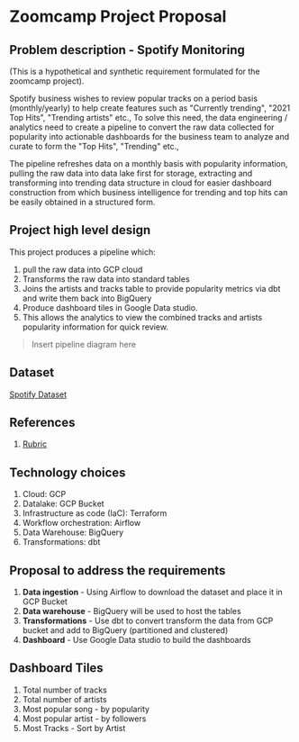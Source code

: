 # Zoomcamp Project Proposal

## Problem description - Spotify Monitoring
(This is a hypothetical and synthetic requirement formulated for the zoomcamp project).

Spotify business wishes to review popular tracks on a period basis (monthly/yearly) to help create features such as "Currently trending", "2021 Top Hits", "Trending artists" etc., To solve this need, the data engineering / analytics need to create a pipeline to convert the raw data collected for popularity into actionable dashboards for the business team to analyze and curate to form the "Top Hits", "Trending" etc.,   

The pipeline refreshes data on a monthly basis with popularity information, pulling the raw data into data lake first for storage, extracting and transforming into trending data structure in cloud for easier dashboard construction from which business intelligence for trending and top hits can be easily obtained in a structured form. 

## Project high level design
This project produces a pipeline which:

1. pull the raw data into GCP cloud
2. Transforms the raw data into standard tables
3. Joins the artists and tracks table to provide popularity metrics via dbt and write them back into BigQuery
4. Produce dashboard tiles in Google Data studio.
5. This allows the analytics to view the combined tracks and artists popularity information for quick review.

> Insert pipeline diagram here

## Dataset
[Spotify Dataset](https://www.kaggle.com/yamaerenay/spotify-dataset-19212020-600k-tracks?select=tracks.csv)

## References
1. [Rubric](https://github.com/DataTalksClub/data-engineering-zoomcamp/tree/main/week_7_project)

## Technology choices
1. Cloud: GCP
2. Datalake: GCP Bucket
3. Infrastructure as code (IaC): Terraform 
4. Workflow orchestration: Airflow 
5. Data Warehouse: BigQuery 
6. Transformations: dbt

## Proposal to address the requirements
1. **Data ingestion** - Using Airflow to download the dataset and place it in GCP Bucket
2. **Data warehouse** - BigQuery will be used to host the tables
3. **Transformations** - Use dbt to convert transform the data from GCP bucket and add to BigQuery (partitioned and clustered)
4. **Dashboard** - Use Google Data studio to build the dashboards 

## Dashboard Tiles
1. Total number of tracks
2. Total number of artists
3. Most popular song - by popularity
4. Most popular artist - by followers
5. Most Tracks - Sort by Artist